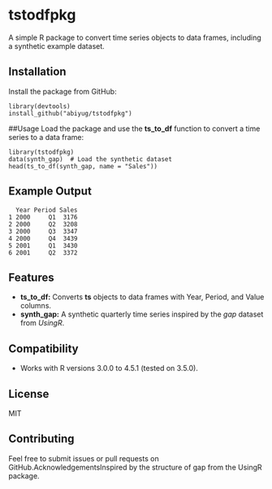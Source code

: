 
# tstodfpkg

A simple R package to convert time series objects to data frames, including a synthetic example dataset.

## Installation

Install the package from GitHub:

```{r, eval = FALSE}
library(devtools)
install_github("abiyug/tstodfpkg")
```

##Usage
Load the package and use the **ts_to_df** function to convert a time series to a data frame:
```{r, eval=FALASE}
library(tstodfpkg)
data(synth_gap)  # Load the synthetic dataset
head(ts_to_df(synth_gap, name = "Sales"))
```

## Example Output
```{r, eval=FALSE}
  Year Period Sales
1 2000     Q1  3176
2 2000     Q2  3208
3 2000     Q3  3347
4 2000     Q4  3439
5 2001     Q1  3430
6 2001     Q2  3372

```

## Features
- **ts_to_df:** Converts **ts** objects to data frames with Year, Period, and Value columns.
- **synth_gap:** A synthetic quarterly time series inspired by the _gap_ dataset from _UsingR_.

## Compatibility
- Works with R versions 3.0.0 to 4.5.1 (tested on 3.5.0).

## License
MIT

## Contributing
Feel free to submit issues or pull requests on GitHub.AcknowledgementsInspired by the structure of gap from the UsingR package.




